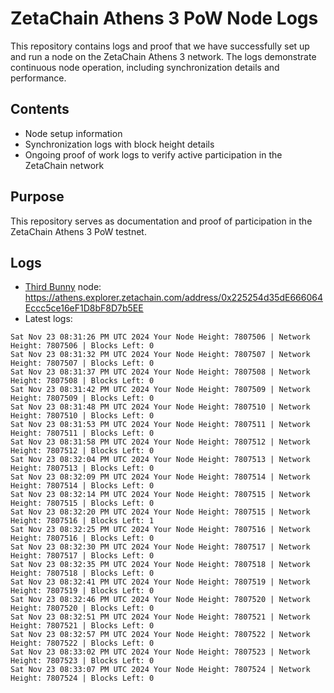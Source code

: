 # ZetaChain Athens 3 PoW Node Logs
This repository contains logs and proof that we have successfully set up and run a node on the ZetaChain Athens 3 network. The logs demonstrate continuous node operation, including synchronization details and performance.

## Contents
- Node setup information
- Synchronization logs with block height details
- Ongoing proof of work logs to verify active participation in the ZetaChain network

## Purpose
This repository serves as documentation and proof of participation in the ZetaChain Athens 3 PoW testnet.

## Logs

- [Third Bunny](https://thirdbunny.xyz/) node: https://athens.explorer.zetachain.com/address/0x225254d35dE666064Eccc5ce16eF1D8bF8D7b5EE
- Latest logs:
```
Sat Nov 23 08:31:26 PM UTC 2024 Your Node Height: 7807506 | Network Height: 7807506 | Blocks Left: 0
Sat Nov 23 08:31:32 PM UTC 2024 Your Node Height: 7807507 | Network Height: 7807507 | Blocks Left: 0
Sat Nov 23 08:31:37 PM UTC 2024 Your Node Height: 7807508 | Network Height: 7807508 | Blocks Left: 0
Sat Nov 23 08:31:42 PM UTC 2024 Your Node Height: 7807509 | Network Height: 7807509 | Blocks Left: 0
Sat Nov 23 08:31:48 PM UTC 2024 Your Node Height: 7807510 | Network Height: 7807510 | Blocks Left: 0
Sat Nov 23 08:31:53 PM UTC 2024 Your Node Height: 7807511 | Network Height: 7807511 | Blocks Left: 0
Sat Nov 23 08:31:58 PM UTC 2024 Your Node Height: 7807512 | Network Height: 7807512 | Blocks Left: 0
Sat Nov 23 08:32:04 PM UTC 2024 Your Node Height: 7807513 | Network Height: 7807513 | Blocks Left: 0
Sat Nov 23 08:32:09 PM UTC 2024 Your Node Height: 7807514 | Network Height: 7807514 | Blocks Left: 0
Sat Nov 23 08:32:14 PM UTC 2024 Your Node Height: 7807515 | Network Height: 7807515 | Blocks Left: 0
Sat Nov 23 08:32:20 PM UTC 2024 Your Node Height: 7807515 | Network Height: 7807516 | Blocks Left: 1
Sat Nov 23 08:32:25 PM UTC 2024 Your Node Height: 7807516 | Network Height: 7807516 | Blocks Left: 0
Sat Nov 23 08:32:30 PM UTC 2024 Your Node Height: 7807517 | Network Height: 7807517 | Blocks Left: 0
Sat Nov 23 08:32:35 PM UTC 2024 Your Node Height: 7807518 | Network Height: 7807518 | Blocks Left: 0
Sat Nov 23 08:32:41 PM UTC 2024 Your Node Height: 7807519 | Network Height: 7807519 | Blocks Left: 0
Sat Nov 23 08:32:46 PM UTC 2024 Your Node Height: 7807520 | Network Height: 7807520 | Blocks Left: 0
Sat Nov 23 08:32:51 PM UTC 2024 Your Node Height: 7807521 | Network Height: 7807521 | Blocks Left: 0
Sat Nov 23 08:32:57 PM UTC 2024 Your Node Height: 7807522 | Network Height: 7807522 | Blocks Left: 0
Sat Nov 23 08:33:02 PM UTC 2024 Your Node Height: 7807523 | Network Height: 7807523 | Blocks Left: 0
Sat Nov 23 08:33:07 PM UTC 2024 Your Node Height: 7807524 | Network Height: 7807524 | Blocks Left: 0
```
